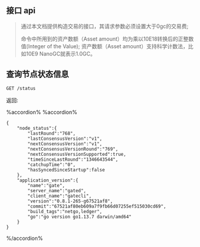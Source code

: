 ## 接口 api

>通过本文档提供构造交易的接口，其请求参数必须设置大于0gc的交易费;
>
> 命令中所用到的资产数额（Asset amount）均为乘以10E18转换后的正整数值(Integer of the Value);
> 资产数额（Asset amount）支持科学计数法，比如10E9 NanoGC就表示1.0GC。


## 查询节点状态信息
```
GET /status
```

返回:

%accordion% %accordion%

```
{
    "node_status":{
        "lastRound":"768",
        "lastConsensusVersion":"v1",
        "nextConsensusVersion":"v1",
        "nextConsensusVersionRound":"769",
        "nextConsensusVersionSupported":true,
        "timeSinceLastRound":"1346643544",
        "catchupTime":"0",
        "hasSyncedSinceStartup":false
    },
    "application_version":{
        "name":"gate",
        "server_name":"gated",
        "client_name":"gatecli",
        "version":"0.8.1-265-g67521af8",
        "commit":"67521af80eb609a7f9fb66d07255ef515030cd69",
        "build_tags":"netgo,ledger",
        "go":"go version go1.13.7 darwin/amd64"
    }
}
```
%/accordion%





